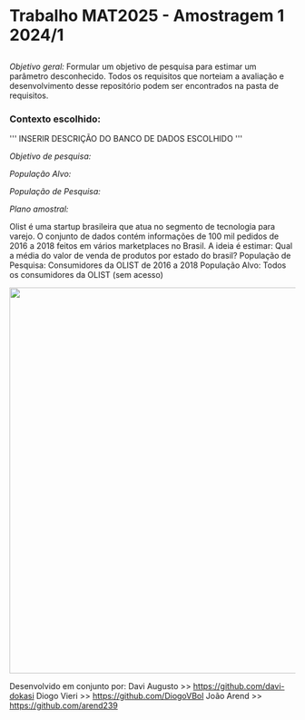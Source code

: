 # Trabalho MAT2025 - Amostragem 1 2024/1
##

*Objetivo geral:* Formular um objetivo de pesquisa para estimar um parâmetro desconhecido.
Todos os requisitos que norteiam a avaliação e desenvolvimento desse repositório podem ser encontrados na pasta de requisitos.

### Contexto escolhido:

'''
INSERIR DESCRIÇÃO DO BANCO DE DADOS ESCOLHIDO
'''

*Objetivo de pesquisa:*

*População Alvo:*

*População de Pesquisa:*

*Plano amostral:*

Olist é uma startup brasileira que atua no segmento de tecnologia para varejo.
O conjunto de dados contém informações de 100 mil pedidos de 2016 a 2018 feitos em vários marketplaces no Brasil.
A ideia é estimar: Qual a média do valor de venda de produtos por estado do brasil?
População de Pesquisa: Consumidores da OLIST de 2016 a 2018
População Alvo: Todos os consumidores da OLIST (sem acesso)

<img src="https://i.imgur.com/HRhd2Y0.png" alt="" width="680">

Desenvolvido em conjunto por:
Davi Augusto >> https://github.com/davi-dokasi
Diogo Vieri >> https://github.com/DiogoVBol
João Arend >> https://github.com/arend239